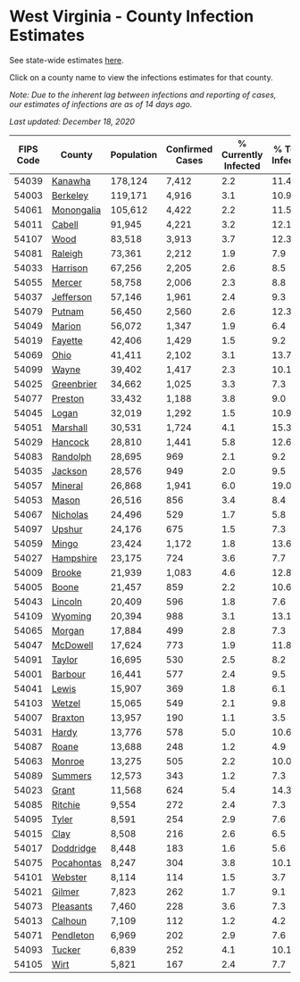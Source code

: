 # West Virginia - County Infection Estimates

See state-wide estimates [here](/infections/us-wv).

Click on a county name to view the infections estimates for that county.

*Note: Due to the inherent lag between infections and reporting of cases, our estimates of infections are as of 14 days ago.*

*Last updated: December 18, 2020*

|   FIPS Code |                   County |   Population |   Confirmed Cases |   % Currently Infected |   % Total Infected |
|-------------|--------------------------|--------------|-------------------|------------------------|--------------------|
|       54039 |       [Kanawha](kanawha) |      178,124 |             7,412 |                    2.2 |               11.4 |
|       54003 |     [Berkeley](berkeley) |      119,171 |             4,916 |                    3.1 |               10.9 |
|       54061 | [Monongalia](monongalia) |      105,612 |             4,422 |                    2.2 |               11.5 |
|       54011 |         [Cabell](cabell) |       91,945 |             4,221 |                    3.2 |               12.1 |
|       54107 |             [Wood](wood) |       83,518 |             3,913 |                    3.7 |               12.3 |
|       54081 |       [Raleigh](raleigh) |       73,361 |             2,212 |                    1.9 |                7.9 |
|       54033 |     [Harrison](harrison) |       67,256 |             2,205 |                    2.6 |                8.5 |
|       54055 |         [Mercer](mercer) |       58,758 |             2,006 |                    2.3 |                8.8 |
|       54037 |   [Jefferson](jefferson) |       57,146 |             1,961 |                    2.4 |                9.3 |
|       54079 |         [Putnam](putnam) |       56,450 |             2,560 |                    2.6 |               12.3 |
|       54049 |         [Marion](marion) |       56,072 |             1,347 |                    1.9 |                6.4 |
|       54019 |       [Fayette](fayette) |       42,406 |             1,429 |                    1.5 |                9.2 |
|       54069 |             [Ohio](ohio) |       41,411 |             2,102 |                    3.1 |               13.7 |
|       54099 |           [Wayne](wayne) |       39,402 |             1,417 |                    2.3 |               10.1 |
|       54025 | [Greenbrier](greenbrier) |       34,662 |             1,025 |                    3.3 |                7.3 |
|       54077 |       [Preston](preston) |       33,432 |             1,188 |                    3.8 |                9.0 |
|       54045 |           [Logan](logan) |       32,019 |             1,292 |                    1.5 |               10.9 |
|       54051 |     [Marshall](marshall) |       30,531 |             1,724 |                    4.1 |               15.3 |
|       54029 |       [Hancock](hancock) |       28,810 |             1,441 |                    5.8 |               12.6 |
|       54083 |     [Randolph](randolph) |       28,695 |               969 |                    2.1 |                9.2 |
|       54035 |       [Jackson](jackson) |       28,576 |               949 |                    2.0 |                9.5 |
|       54057 |       [Mineral](mineral) |       26,868 |             1,941 |                    6.0 |               19.0 |
|       54053 |           [Mason](mason) |       26,516 |               856 |                    3.4 |                8.4 |
|       54067 |     [Nicholas](nicholas) |       24,496 |               529 |                    1.7 |                5.8 |
|       54097 |         [Upshur](upshur) |       24,176 |               675 |                    1.5 |                7.3 |
|       54059 |           [Mingo](mingo) |       23,424 |             1,172 |                    1.8 |               13.6 |
|       54027 |   [Hampshire](hampshire) |       23,175 |               724 |                    3.6 |                7.7 |
|       54009 |         [Brooke](brooke) |       21,939 |             1,083 |                    4.6 |               12.8 |
|       54005 |           [Boone](boone) |       21,457 |               859 |                    2.2 |               10.6 |
|       54043 |       [Lincoln](lincoln) |       20,409 |               596 |                    1.8 |                7.6 |
|       54109 |       [Wyoming](wyoming) |       20,394 |               988 |                    3.1 |               13.1 |
|       54065 |         [Morgan](morgan) |       17,884 |               499 |                    2.8 |                7.3 |
|       54047 |     [McDowell](mcdowell) |       17,624 |               773 |                    1.9 |               11.8 |
|       54091 |         [Taylor](taylor) |       16,695 |               530 |                    2.5 |                8.2 |
|       54001 |       [Barbour](barbour) |       16,441 |               577 |                    2.4 |                9.5 |
|       54041 |           [Lewis](lewis) |       15,907 |               369 |                    1.8 |                6.1 |
|       54103 |         [Wetzel](wetzel) |       15,065 |               549 |                    2.1 |                9.8 |
|       54007 |       [Braxton](braxton) |       13,957 |               190 |                    1.1 |                3.5 |
|       54031 |           [Hardy](hardy) |       13,776 |               578 |                    5.0 |               10.6 |
|       54087 |           [Roane](roane) |       13,688 |               248 |                    1.2 |                4.9 |
|       54063 |         [Monroe](monroe) |       13,275 |               505 |                    2.2 |               10.0 |
|       54089 |       [Summers](summers) |       12,573 |               343 |                    1.2 |                7.3 |
|       54023 |           [Grant](grant) |       11,568 |               624 |                    5.4 |               14.3 |
|       54085 |       [Ritchie](ritchie) |        9,554 |               272 |                    2.4 |                7.3 |
|       54095 |           [Tyler](tyler) |        8,591 |               254 |                    2.9 |                7.6 |
|       54015 |             [Clay](clay) |        8,508 |               216 |                    2.6 |                6.5 |
|       54017 |   [Doddridge](doddridge) |        8,448 |               183 |                    1.6 |                5.6 |
|       54075 | [Pocahontas](pocahontas) |        8,247 |               304 |                    3.8 |               10.1 |
|       54101 |       [Webster](webster) |        8,114 |               114 |                    1.5 |                3.7 |
|       54021 |         [Gilmer](gilmer) |        7,823 |               262 |                    1.7 |                9.1 |
|       54073 |   [Pleasants](pleasants) |        7,460 |               228 |                    3.6 |                7.3 |
|       54013 |       [Calhoun](calhoun) |        7,109 |               112 |                    1.2 |                4.2 |
|       54071 |   [Pendleton](pendleton) |        6,969 |               202 |                    2.9 |                7.6 |
|       54093 |         [Tucker](tucker) |        6,839 |               252 |                    4.1 |               10.1 |
|       54105 |             [Wirt](wirt) |        5,821 |               167 |                    2.4 |                7.7 |